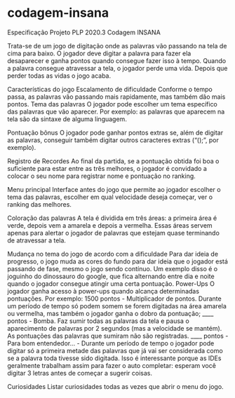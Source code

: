 # codagem-insana
Especificação Projeto PLP 2020.3
Codagem INSANA

Trata-se de um jogo de digitação onde as palavras vão passando na tela de cima para baixo. O jogador deve digitar a palavra para fazer ela desaparecer e ganha pontos quando consegue fazer isso à tempo. Quando a palavra consegue atravessar a tela, o jogador perde uma vida. Depois que perder todas as vidas o jogo acaba.

Características do jogo
Escalamento de dificuldade
Conforme o tempo passa, as palavras vão passando mais rapidamente, mas também dão mais pontos.
Tema das palavras 
O jogador pode escolher um tema específico das palavras que vão aparecer. Por exemplo: as palavras que aparecem na tela são da sintaxe de alguma linguagem.

Pontuação bônus 
O jogador pode ganhar pontos extras se, além de digitar as palavras, conseguir também digitar outros caracteres extras (“();”, por exemplo).


Registro de Recordes 
Ao final da partida, se a pontuação obtida foi boa o suficiente para estar entre as três melhores, o jogador é convidado a colocar o seu nome para registrar nome e pontuação no ranking.

Menu principal 
Interface antes do jogo que permite ao jogador escolher o tema das palavras, escolher em qual velocidade deseja começar, ver o ranking das melhores.

Coloração das palavras
A tela é dividida em três áreas: a primeira área é verde, depois vem a amarela e depois a vermelha. Essas áreas servem apenas para alertar o jogador de palavras que estejam quase terminando de atravessar a tela.

Mudança no tema do jogo de acordo com a dificuldade
Para dar ideia de progresso, o jogo muda as cores do fundo para dar ideia que o jogador está passando de fase, mesmo o jogo sendo contínuo. Um exemplo disso é o joguinho do dinossauro do google, que fica alternando entre dia e noite quando o jogador consegue atingir uma certa pontuação.
Power-Ups
O jogador ganha acesso à power-ups quando alcança determinadas pontuações. Por exemplo:
1500 pontos - Multiplicador de pontos. Durante um período de tempo só podem somem se forem digitadas na área amarela ou vermelha, mas também o jogador ganha o dobro da pontuação;
____ pontos - Bomba. Faz sumir todas as palavras da tela e pausa o aparecimento de palavras por 2 segundos (mas a velocidade se mantém). As pontuações das palavras que sumiram não são registradas.
____ pontos - Para bom entendedor… - Durante um período de tempo o jogador pode digitar só a primeira metade das palavras que já vai ser considerada como se a palavra toda tivesse sido digitada. Isso é interessante porque as IDEs geralmente trabalham assim para fazer o auto completar: esperam você digitar 3 letras antes de começar a sugerir coisas.

Curiosidades
Listar curiosidades todas as vezes que abrir o menu do jogo.

